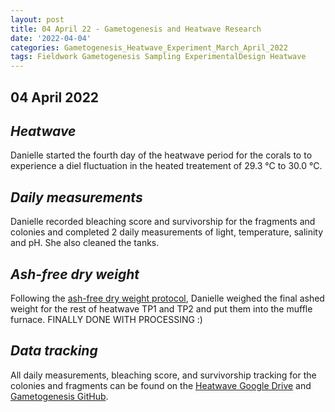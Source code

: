 ```yaml
---
layout: post
title: 04 April 22 - Gametogenesis and Heatwave Research
date: '2022-04-04'
categories: Gametogenesis_Heatwave_Experiment_March_April_2022
tags: Fieldwork Gametogenesis Sampling ExperimentalDesign Heatwave
---
```


## 04 April 2022

## *Heatwave*
Danielle started the fourth day of the heatwave period for the corals to to experience a diel fluctuation in the heated treatement of 29.3 °C to 30.0 °C. 

## *Daily measurements*
Danielle recorded bleaching score and survivorship for the fragments and colonies  and completed 2 daily measurements of light, temperature, salinity and pH. She also cleaned the tanks.

## *Ash-free dry weight*
Following the [ash-free dry weight protocol](https://github.com/urol-e5/protocols/blob/master/2020-01-01-Ash-Free-Dry-Weight-Protocol.md), Danielle weighed the final ashed weight for the rest of heatwave TP1 and TP2 and put them into the muffle furnace. FINALLY DONE WITH PROCESSING :)

## *Data tracking*
All daily measurements, bleaching score, and survivorship tracking for the colonies and fragments can be found on the [Heatwave Google Drive](https://drive.google.com/drive/u/0/folders/1f0I4fi72gqcFtxoOj08j3n1DRL2GLVKw) and [Gametogenesis GitHub](https://github.com/daniellembecker/Gametogenesis). 


